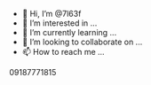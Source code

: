 - 👋 Hi, I’m @7l63f
- 👀 I’m interested in ...
- 🌱 I’m currently learning ...
- 💞️ I’m looking to collaborate on ...
- 📫 How to reach me ...

<!---
7l63f/7l63f is a ✨ special ✨ repository because its `README.md` (this file) appears on your GitHub profile.
You can click the Preview link to take a look at your changes.
---> 09187771815
